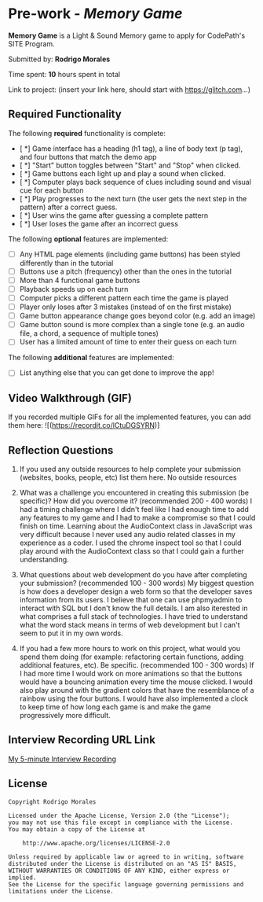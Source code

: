 # Pre-work - *Memory Game*

**Memory Game** is a Light & Sound Memory game to apply for CodePath's SITE Program. 

Submitted by: **Rodrigo Morales**

Time spent: **10** hours spent in total

Link to project: (insert your link here, should start with https://glitch.com...)

## Required Functionality

The following **required** functionality is complete:

* [ *] Game interface has a heading (h1 tag), a line of body text (p tag), and four buttons that match the demo app
* [ *] "Start" button toggles between "Start" and "Stop" when clicked. 
* [ *] Game buttons each light up and play a sound when clicked. 
* [ *] Computer plays back sequence of clues including sound and visual cue for each button
* [ *] Play progresses to the next turn (the user gets the next step in the pattern) after a correct guess. 
* [ *] User wins the game after guessing a complete pattern
* [ *] User loses the game after an incorrect guess

The following **optional** features are implemented:

* [ ] Any HTML page elements (including game buttons) has been styled differently than in the tutorial
* [ ] Buttons use a pitch (frequency) other than the ones in the tutorial
* [ ] More than 4 functional game buttons
* [ ] Playback speeds up on each turn
* [ ] Computer picks a different pattern each time the game is played
* [ ] Player only loses after 3 mistakes (instead of on the first mistake)
* [ ] Game button appearance change goes beyond color (e.g. add an image)
* [ ] Game button sound is more complex than a single tone (e.g. an audio file, a chord, a sequence of multiple tones)
* [ ] User has a limited amount of time to enter their guess on each turn

The following **additional** features are implemented:

- [ ] List anything else that you can get done to improve the app!

## Video Walkthrough (GIF)

If you recorded multiple GIFs for all the implemented features, you can add them here:
![(https://recordit.co/lCtuDGSYRN)]

## Reflection Questions
1. If you used any outside resources to help complete your submission (websites, books, people, etc) list them here. 
No outside resources

2. What was a challenge you encountered in creating this submission (be specific)? How did you overcome it? (recommended 200 - 400 words) 
I had a timing challenge where I didn't feel like I had enough time to add any features to my game and I had to make a compromise so that I could finish on time. Learning about the AudioContext class in JavaScript was very difficult because I never used any audio related classes in my experience as a coder. I used the chrome inspect tool so that I could play around with the AudioContext class so that I could gain a further understanding.

3. What questions about web development do you have after completing your submission? (recommended 100 - 300 words) 
My biggest question is how does a developer design a web form so that the developer saves information from its users. I believe that one can use phpmyadmin to interact with SQL but I don't know the full details. I am also iterested in what comprises a full stack of technologies. I have tried to understand what the word stack means in terms of web development but I can't seem to put it in my own words.

4. If you had a few more hours to work on this project, what would you spend them doing (for example: refactoring certain functions, adding additional features, etc). Be specific. (recommended 100 - 300 words) 
If I had more time I would work on more animations so that the buttons would have a bouncing animation every time the mouse clicked. I would also play around with the gradient colors that have the resemblance of a rainbow using the four buttons. I would have also implemented a clock to keep time of how long each game is and make the game progressively more difficult.



## Interview Recording URL Link

[My 5-minute Interview Recording](your-link-here)


## License

    Copyright Rodrigo Morales

    Licensed under the Apache License, Version 2.0 (the "License");
    you may not use this file except in compliance with the License.
    You may obtain a copy of the License at

        http://www.apache.org/licenses/LICENSE-2.0

    Unless required by applicable law or agreed to in writing, software
    distributed under the License is distributed on an "AS IS" BASIS,
    WITHOUT WARRANTIES OR CONDITIONS OF ANY KIND, either express or implied.
    See the License for the specific language governing permissions and
    limitations under the License.

